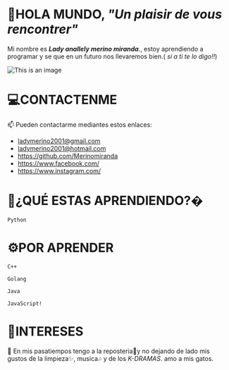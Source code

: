    # 👋HOLA MUNDO, _"Un plaisir de vous rencontrer"_ 
Mi nombre es _***Lady anallely merino miranda***_., estoy aprendiendo a programar y se que en un futuro nos llevaremos bien.( _sí a ti te lo digo!!_)

![This is an image](https://p4.wallpaperbetter.com/wallpaper/613/22/414/anime-anime-girls-manga-computer-wallpaper-preview.jpg)

   # 💻CONTACTENME
   📫 Pueden contactarme mediantes estos enlaces:

- ladymerino2001@gmail.com
- ladymerino2001@hotmail.com
- https://github.com/Merinomiranda
- https://www.facebook.com/
- https://www.instagram.com/


# 📕¿QUÉ ESTAS APRENDIENDO?�
  
``
Python
``

# ⚙POR APRENDER

``
C++
``

``
Golang
``

``
Java
``

``
JavaScript!                           
``


 # 🎊INTERESES 
                                            
💞️ En mis pasatiempos tengo a la reposteria🥧y no dejando de lado mis gustos de la limpieza✨, musica🎶 y de los _K-DRAMAS_.
amo a mis gatos.
